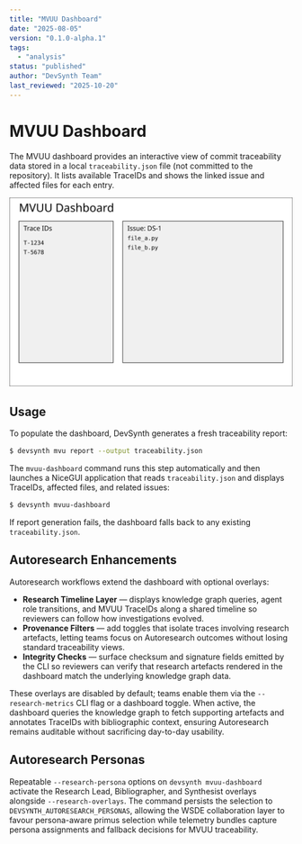 ```yaml
---
title: "MVUU Dashboard"
date: "2025-08-05"
version: "0.1.0-alpha.1"
tags:
  - "analysis"
status: "published"
author: "DevSynth Team"
last_reviewed: "2025-10-20"
---
```


# MVUU Dashboard

The MVUU dashboard provides an interactive view of commit traceability data
stored in a local `traceability.json` file (not committed to the repository). It
lists available TraceIDs and shows the linked issue and affected files for each
entry.

![MVUU Dashboard](mvuu_dashboard.svg)

## Usage

To populate the dashboard, DevSynth generates a fresh traceability report:

```bash
$ devsynth mvu report --output traceability.json
```

The `mvuu-dashboard` command runs this step automatically and then launches a
NiceGUI application that reads `traceability.json` and displays TraceIDs,
affected files, and related issues:

```bash
$ devsynth mvuu-dashboard
```

If report generation fails, the dashboard falls back to any existing
`traceability.json`.

## Autoresearch Enhancements

Autoresearch workflows extend the dashboard with optional overlays:

- **Research Timeline Layer** — displays knowledge graph queries, agent role
  transitions, and MVUU TraceIDs along a shared timeline so reviewers can follow
  how investigations evolved.
- **Provenance Filters** — add toggles that isolate traces involving research
  artefacts, letting teams focus on Autoresearch outcomes without losing standard
  traceability views.
- **Integrity Checks** — surface checksum and signature fields emitted by the
  CLI so reviewers can verify that research artefacts rendered in the dashboard
  match the underlying knowledge graph data.

These overlays are disabled by default; teams enable them via the `--research-metrics` CLI flag or a dashboard toggle. When active, the dashboard queries the
knowledge graph to fetch supporting artefacts and annotates TraceIDs with
bibliographic context, ensuring Autoresearch remains auditable without
sacrificing day-to-day usability.

## Autoresearch Personas

Repeatable `--research-persona` options on `devsynth mvuu-dashboard` activate the
Research Lead, Bibliographer, and Synthesist overlays alongside
`--research-overlays`. The command persists the selection to
`DEVSYNTH_AUTORESEARCH_PERSONAS`, allowing the WSDE collaboration layer to
favour persona-aware primus selection while telemetry bundles capture persona
assignments and fallback decisions for MVUU traceability.

